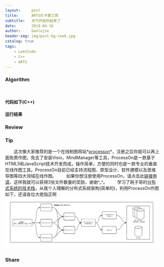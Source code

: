 ```yaml
---
layout:     post
title:      ARTS打卡第三周
subtitle:   天气开始热起来了
date:       2019-04-16
author:     Gaolujie
header-img: img/post-bg-cook.jpg
catalog: true
tags:
    - LeetCode
    - C++
    - ARTS
---
```


### Algorithm

&emsp;&emsp;

#### 代码如下(C++)

    
		

#### 运行结果




### Review


### Tip

&emsp;&emsp;这次像大家推荐的是一个在线制图网站*[processon](https://www.processon.com)*，注册之后你就可以再上面免费作图，免去了安装Visio，MindManager等工具，ProcessOn是一款基于HTML5和JavaScript技术开发而成，操作简单，方便的同时也是一款专业的垂直在线作图工具。ProcessOn目前已经支持流程图、原型设计、软件建模以及思维导图等四大领域在线作图。
&emsp;&emsp;如果你想注册使用ProcessOn，请点击此[链接申请](https://www.processon.com/i/5cacb08be4b06765f08af857)，这样我就可以获得3张文件数量的奖励，谢谢^_^。
&emsp;&emsp;学习了耗子哥的[分布式系统的技术栈](https://time.geekbang.org/column/article/1512)，从我个人理解的分布式系统架构(简单的)，利用ProcessOn作图如下，还请各位大佬指正啊  
![](http://github.com/gaolujie365/gaolujie365.github.io/raw/master/img/2019/20190416-分布式初识.png)

### Share





